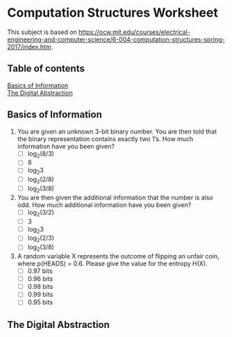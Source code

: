 # Computation Structures Worksheet

This subject is based on https://ocw.mit.edu/courses/electrical-engineering-and-computer-science/6-004-computation-structures-spring-2017/index.htm.

## Table of contents
[Basics of Information](#basics-of-information)  
[The Digital Abstraction](#the-digital-abstraction)  


## Basics of Information

1. You are given an unknown 3-bit binary number. You are then told that the binary representation contains exactly two 1’s. How much information have you been given?   
    - [ ] log<sub>2</sub>(8/3)  
    - [ ] 8  
    - [ ] log<sub>2</sub>3  
    - [ ] log<sub>2</sub>(2/8)  
    - [ ] log<sub>2</sub>(3/8)  

2. You are then given the additional information that the number is also odd. How much additional information have you been given? 
    - [ ] log<sub>2</sub>(3/2)  
    - [ ] 3
    - [ ] log<sub>2</sub>3  
    - [ ] log<sub>2</sub>(2/3)  
    - [ ] log<sub>2</sub>(3/8)  

3. A random variable X represents the outcome of flipping an unfair coin, where p(HEADS) = 0.6. Please give the value for the entropy H(X).
    - [ ] 0.97 bits
    - [ ] 0.96 bits  
    - [ ] 0.98 bits 
    - [ ] 0.99 bits  
    - [ ] 0.95 bits 

## The Digital Abstraction


